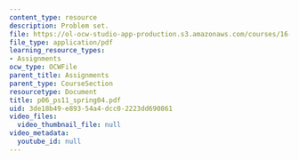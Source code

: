 ```yaml
---
content_type: resource
description: Problem set.
file: https://ol-ocw-studio-app-production.s3.amazonaws.com/courses/16-01-unified-engineering-i-ii-iii-iv-fall-2005-spring-2006/3de18b49e89354a4dcc02223dd690861_p06_ps11_spring04.pdf
file_type: application/pdf
learning_resource_types:
- Assignments
ocw_type: OCWFile
parent_title: Assignments
parent_type: CourseSection
resourcetype: Document
title: p06_ps11_spring04.pdf
uid: 3de18b49-e893-54a4-dcc0-2223dd690861
video_files:
  video_thumbnail_file: null
video_metadata:
  youtube_id: null
---
```

